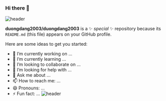 ### Hi there 👋

![header](https://capsule-render.vercel.app/api?type=wave&color=gradient&height=300&section=footer&text=capsule%20render&fontSize=90)

**duongdang2003/duongdang2003** is a ✨ _special_ ✨ repository because its `README.md` (this file) appears on your GitHub profile.

Here are some ideas to get you started:

- 🔭 I’m currently working on ...
- 🌱 I’m currently learning ...
- 👯 I’m looking to collaborate on ...
- 🤔 I’m looking for help with ...
- 💬 Ask me about ...
- 📫 How to reach me: ...
- 😄 Pronouns: ...
- ⚡ Fun fact: ...
![header](https://capsule-render.vercel.app/api?type=wave&color=gradient&height=300&section=footer&text=capsule%20render&fontSize=90)
